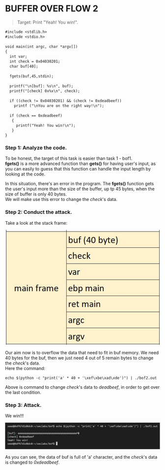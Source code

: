 # BUFFER OVER FLOW 2
> Target: Print "Yeah! You win!".
```
#include <stdlib.h>
#include <stdio.h>

void main(int argc, char *argv[])
{
  int var;
  int check = 0x04030201;
  char buf[40];

  fgets(buf,45,stdin);

  printf("\n[buf]: %s\n", buf);
  printf("[check] 0x%x\n", check);

  if ((check != 0x04030201) && (check != 0xdeadbeef))
    printf ("\nYou are on the right way!\n");

  if (check == 0xdeadbeef)
   {
     printf("Yeah! You win!\n");
   }
}
```

### Step 1: Analyze the code.
To be honest, the  target of this task is easier than task 1 - bof1.  
**fgets()** is a more advanced function than **gets()** for having user's input, as you can easily to guess that this function can handle the input length by looking at the code.

In this situation, there's an error in the program. The **fgets()** function gets the user's input more than the size of the buffer, up tp 45 bytes, when the size of buffer is only 40 bytes.  
We will make use this error to change the *check*'s data.

### Step 2: Conduct the attack.
Take a look at the stack frame:

![stackFrame](./images/bof2/stackFrame.jpg)

Our aim now is to overflow the data that need to fit in buf memory. We need 40 bytes for the buf, then we just need 4 out of 5 remain bytes to change the *check*'s data.  
Here the command:
    
    echo $(python -c "print('a' * 40 + '\xef\xbe\xad\xde')") | ./bof2.out

Above is command to change *check*'s data to *deadbeef*, in order to get over the last condition.

### Step 3: Attack.
We win!!!

![success](./images/bof2/success.jpg)

As you can see, the data of buf is full of 'a' character, and the *check*'s data is changed to *0xdeadbeef*.